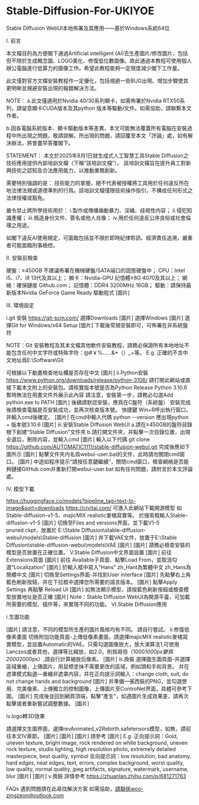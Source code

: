 # Stable-Diffusion-For-UKIYOE
Stable Diffusion WebUI本地佈署及其應用——基於Windows系統64位

I. 前言

本文檔目的為方便閣下通過Artificial intelligent (AI)去生產圖片/修改圖片，包括但不限於生成概念圖、LOGO美化、修復低位數圖像。故此通過本教程可使用個人辦公電腦進行低算力的圖像工作。希望此教程能夠一定限度減少閣下工作量。

此文僅對官方文檔安裝教程作一定優化，包括規避一些BUG出現、增加步驟使其更明晰並規避安裝出現的報錯解決方法。

NOTE：
a.此文僅適用於Nvidia 40/30系列顯卡，如需佈署於Nvidia RTX50系列，請留意顯卡CUDA版本及其python 版本等驅動/文件。如需協助，請聯繫本文作者。

b.因各電腦系統版本、顯卡驅動版本等差異，本文可能無法覆蓋所有電腦在安裝過程中所出現之問題，敬請諒解。所出現的問題，請回覆至本文「評論」處，如有解決辦法，將會盡早答覆閣下。

STATEMENT：
本文於2025年8月1日就生成式人工智慧工具Stable Diffusion之技術應用提供內部培訓文檔（下稱“該培訓文檔”）。 該培訓文檔旨在提升員工對新興技術之認知及合法應用能力，以推動業務創新。

需要特別强調的是：
技術能力的掌握，絕不代表被授權將工具用於任何違反所在地法律法規或道德準則的行爲。該培訓文檔僅限技術操作指引，不構成任何形式之法律授權或豁免。

嚴令禁止將所學技術用於：
i.製作或傳播煽動暴力、淫穢、歧視性内容；
ii.侵犯知識產權；
iii.僞造身份文件、簽名或他人肖像；
iv.用於任何違反公序良俗或社會倫理之用途。

如閣下違反AI使用規定，可面臨包括並不限於即時紀律聆訊、經濟責任追溯，嚴重者可能面臨刑事檢控。

II. 安裝前檢查

硬盤：≥450GB 不建議佈署在機械硬盤/SATA端口的固態硬盤中；
CPU：Intel i5、i7、i9 13代及其以上；
顯卡：Nvidia-GPU 記憶體≥8G 4070及其以上；
網絡：確保鏈接 Github.com；
記憶體：DDR4 3200MHz 16GB；
驅動：請保持最新版本Nvidia GeForce Game Ready 驅動程式
[圖片]

III. 環境設定

i.git 安裝
https://git-scm.com/
選擇Downloads
[圖片]
選擇Windows
[圖片]
選擇Git for Windows/x64 Setup
[圖片]
下載後常規安裝即可，可佈署在非系統盤符

NOTE：Git 安裝教程及其本文檔其他軟件安裝教程，請務必保證所有本地地址不能包含任何中文字符或特殊字符：@#￥%……&*（）_+等。
E.g. 正確的不含中文地址爲E:\Software\Git

可根據以下動畫檢查地址欄是否存在中文
[圖片]
ii.Python安裝
https://www.python.org/downloads/release/python-3106/
請打開此網站或直接下載本文附上的安裝包。請核實版本號是否為Python Release Python 3.10.6
暫時無法在飛書文件外展示此內容
請注意，安裝第一步，請務必勾選Add python.exe to PATH
[圖片]
後續請默認安裝，應爲在C盤符（系統盤）
安裝完成後請檢查電腦是否安裝成功，並再次核查版本號。
快捷鍵 Win+R呼出執行窗口，并輸入cmd後確定。
[圖片]
在cmd中輸入代碼
python  --version
應出現python + 版本號3.10.6
[圖片]
iii.安裝Stable Diffusion WebUI
a.請在≥450GB的盤符目錄根下創建“Stable Diffusion”文件夾
b.請打開文件夾，并點擊一次目錄位置，出現全選后，刪除内容，並輸入cmd
[圖片]
輸入以下代碼
git clone https://github.com/AUTOMATIC1111/stable-diffusion-webui.git
完成後應如下圖所示
[圖片]
點擊文件夾内名爲webui-user.bat的文件，此時請勿關閉cmd窗口。
[圖片]
中途如程序提示“請按任意鍵繼續”，關閉cmd窗口，檢查網絡是否能夠鏈接GitHub.com并重新打開webui-user.bat
如有任何問題，請附言於本文評論處。

IV. 模型下載

https://huggingface.co/models?pipeline_tag=text-to-image&sort=downloads
https://civitai.com/
可進入此網站下載開源模型
如 Stable-diffusion-v1-5、majicMIX realistic麥橘寫實等。
於搜索框輸入Stable-diffusion-v1-5
[圖片]
切換至Files and versions界面，並下載V1-5 pruned.ckpt，放置於
E:\Stable Diffusion\stable-diffusion-webui\models\Stable-diffusion
[圖片]
并下載VAE文件，放置于E:\Stable Diffusion\stable-diffusion-webui\models\VAE
[圖片]
[圖片]
請務必檢查安裝的模型是否放置在正確位置。
V.Stable Diffusion中文界面設置
[圖片]
前往Extensions頁面
[圖片]
前往 Available子頁面、點擊Load From，並取消勾選“Localization”
[圖片]
於輸入框中寫入"Hans"        zh_Hant為繁體中文 zh_Hans為簡體中文
[圖片]
切換至Settings界面-并找到User interface
[圖片]
先點擊右上角藍色刷新按鈕，并在下拉框中選擇您所需要的語言版本。
[圖片]
點擊Apply Settings 再點擊 Reload UI
[圖片]
如無法顯示模型，請按藍色刷新按鈕或檢查模型放置地址是否正確
[圖片]
Note：Stable Diffusion WebUI為開源平臺，可加載所需要的模型、插件等，來實現不同的功能。
VI.Stable Diffusion應用

i.生圖功能

[圖片]
請注意，不同的模型所生產的圖片風格均有不同。
請自行嘗試。
ii.修復低像素畫面
切換附加功能頁面-上傳低像素畫面，請選擇majicMIX realistic麥橘寫實模型，並設置Automatic的VAE。只需勾選圖像放大，放大演算法1,可使用Lanczos或者其他，選擇等比縮放，如2.0，則爲兩倍（1000*1000px變爲2000*2000px）,請自行計算縮放后像素。
[圖片]
iii.換裝
選擇圖生圖頁面-并選擇區域重繪，上傳圖片，用鼠標塗抹不需要更改的區域，例如頭和手和背景。
并在遮罩模式點選—重繪非遮罩内容，并在正向提示詞輸入：change cloth, suit, do not change hands and background
[圖片]
并準備一張西裝的PNG，並勾選啓用、完美像素、上傳獨立的控制圖像，上傳圖片至ControNet界面，具體可參考下圖。
[圖片]
完成後並回到網頁頂端，點擊“產生”，如遇圖片生成效果差，請再次點擊或者重新嘗試調整數據。
[圖片]

iv.logo轉3D效果

請選擇文生圖界面，選擇revAnimated_v2Rebirth.safetensors模型，如無，請前往本文IV章節。
[圖片]
[圖片]
[圖片]
請參考
[圖片]
E.g. 
正向提示詞：Gold, uneven texture, bright image, rock rendered on white background, uneven rock texture, studio lighting, high resolution photo, extremely detailed masterpiece, best quality, symbol
反向提示詞：low resolution, bad anatomy, hard edges, neat edges, text, errors, complex background, worst quality, low quality, normal quality, jpeg artifacts, signature, watermark, username, blur
[圖片]
[圖片]
v.換臉
詳情參考
https://zhuanlan.zhihu.com/p/681271763

FAQs
遇到問題請在此尋找解決方案
如需協助，請聯係woo-zingzeon@outlook.com
